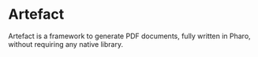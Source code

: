 # Artefact
Artefact is a framework to generate PDF documents, fully written in Pharo, without requiring any native library.
